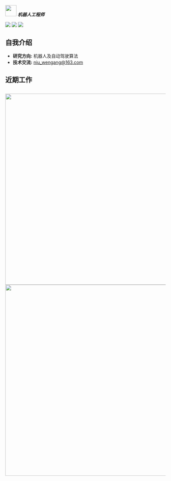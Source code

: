   <img src="https://user-images.githubusercontent.com/5679180/79618120-0daffb80-80be-11ea-819e-d2b0fa904d07.gif" width="35px"> ***机器人工程师***  


[![](https://img.shields.io/badge/Bilibili-robotics%E6%B8%AF-brightgreen)](https://space.bilibili.com/356146260)
[![](https://img.shields.io/badge/CSDN%E5%8D%9A%E5%AE%A2-robotics%E6%B8%AF-brightgreen)](https://blog.csdn.net/weixin_37684239?type=blog)
![](https://visitor-badge.laobi.icu/badge?page_id=niuwengang.visitor-badge)

## 自我介绍
+ **研究方向:** 机器人及自动驾驶算法
+ **技术交流:** niu_wengang@163.com

## 近期工作


##


  <img src="https://github-profile-trophy.vercel.app/?username=niuwengang&theme=dark_lover"  width = "600px"    />        
  <img src="https://github-readme-activity-graph.vercel.app/graph?username=niuwengang"  width = "600px"    />        
  
